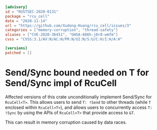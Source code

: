 ```toml
[advisory]
id = "RUSTSEC-2020-0131"
package = "rcu_cell"
date = "2020-11-14"
url = "https://github.com/Xudong-Huang/rcu_cell/issues/3"
categories = ["memory-corruption", "thread-safety"]
aliases = ["CVE-2020-36451", "GHSA-686h-j8r8-wmfm"]
cvss = "CVSS:3.1/AV:N/AC:H/PR:N/UI:N/S:U/C:H/I:H/A:H"

[versions]
patched = []
```

# Send/Sync bound needed on T  for Send/Sync impl of RcuCell<T>

Affected versions of this crate unconditionally implement Send/Sync for `RcuCell<T>`.
This allows users to send `T: !Send` to other threads (while `T` enclosed within `RcuCell<T>`), and allows users to concurrently access `T: !Sync` by using the APIs of `RcuCell<T>` that provide access to `&T`.

This can result in memory corruption caused by data races.
